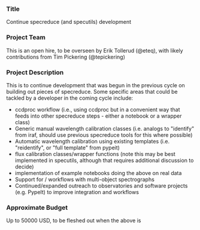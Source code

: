 ### Title
Continue specreduce (and specutils) development

### Project Team
This is an open hire, to be overseen by Erik Tollerud (@eteq), with likely contributions from Tim Pickering (@tepickering)

### Project Description
This is to continue development that was begun in the previous cycle on building out pieces of specreduce.  Some specific areas that could be tackled by a developer in the coming cycle include:
* ccdproc workflow (i.e., using ccdproc but in a convenient way that feeds into other specreduce steps - either a notebook or a wrapper class)
* Generic manual wavelength calibration classes (i.e. analogs to "identify" from iraf, should use previous specreduce tools for this where possible)
* Automatic wavelength calibration using existing templates (i.e. "reidentify", or "full template" from pypeit)
* flux calibration classes/wrapper functions (note this may be best implemented in specutils, although that requires additional discussion to decide)
* implementation of example notebooks doing the above on real data
* Support for / workflows with multi-object spectrographs
* Continued/expanded outreach to observatories and software projects (e.g. PypeIt) to improve integration and workflows

### Approximate Budget
Up to 50000 USD, to be fleshed out when the above is